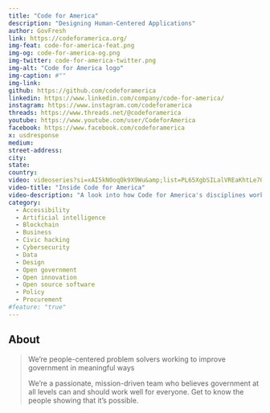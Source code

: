 ```yaml
---
title: "Code for America"
description: "Designing Human-Centered Applications"
author: GovFresh
link: https://codeforamerica.org/
img-feat: code-for-america-feat.png
img-og: code-for-america-og.png
img-twitter: code-for-america-twitter.png
img-alt: "Code for America logo"
img-caption: #""
img-link: 
github: https://github.com/codeforamerica
linkedin: https://www.linkedin.com/company/code-for-america/
instagram: https://www.instagram.com/codeforamerica
threads: https://www.threads.net/@codeforamerica
youtube: https://www.youtube.com/user/CodeforAmerica
facebook: https://www.facebook.com/codeforamerica
x: usdresponse
medium: 
street-address: 
city: 
state: 
country: 
video: videoseries?si=xAI5kN0oqOk9X9Wu&amp;list=PL65XgbSILalVREaKhtLe7QxJUh2pojM4O
video-title: "Inside Code for America"
video-description: "A look into how Code for America's disciplines work together to partner with government."
category:
  - Accessibility
  - Artificial intelligence
  - Blockchain
  - Business
  - Civic hacking
  - Cybersecurity
  - Data
  - Design
  - Open government
  - Open innovation
  - Open source software
  - Policy
  - Procurement
#feature: "true"
---
```


## About

> We’re people-centered problem solvers working to improve government in meaningful ways
>
> We’re a passionate, mission-driven team who believes government at all levels can and should work well for everyone. Get to know the people showing that it’s possible.

